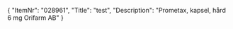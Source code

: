 {
  "ItemNr": "028961",
  "Title": "test",
  "Description": "Prometax, kapsel, hård 6 mg Orifarm AB"
}